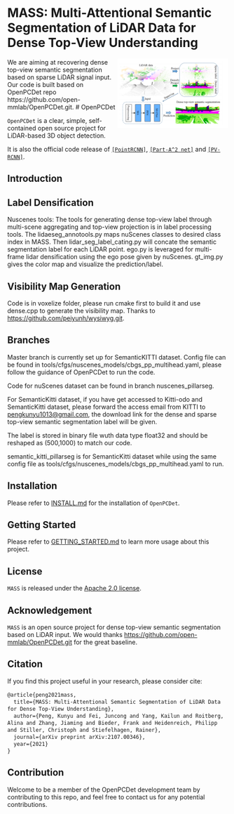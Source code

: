# MASS: Multi-Attentional Semantic Segmentation of LiDAR Data for Dense Top-View Understanding
<img src="docs/MASS.png" align="right" width="50%">
We are aiming at recovering dense top-view semantic segmentation based on sparse LiDAR signal input. Our code is built based on OpenPCDet repo https://github.com/open-mmlab/OpenPCDet.git.
# OpenPCDet

`OpenPCDet` is a clear, simple, self-contained open source project for LiDAR-based 3D object detection.

It is also the official code release of [`[PointRCNN]`](https://arxiv.org/abs/1812.04244), [`[Part-A^2 net]`](https://arxiv.org/abs/1907.03670) and [`[PV-RCNN]`](https://arxiv.org/abs/1912.13192). 


## Introduction


## Label Densification

Nuscenes tools: The tools for generating dense top-view label through multi-scene aggregating and top-view projection is in label processing tools. The lidaeseg_annotools.py maps nuScenes classes to desired class index in MASS. Then lidar_seg_label_cating.py will concate the semantic segmentation label for each LiDAR point. ego.py is leveraged for multi-frame lidar densification using the ego pose given by nuScenes. gt_img.py gives the color map and visualize the prediction/label.

## Visibility Map Generation

Code is in voxelize folder, please run cmake first to build it and use dense.cpp to generate the visibility map. Thanks to https://github.com/peiyunh/wysiwyg.git.

## Branches

Master branch is currently set up for SemanticKITTI dataset. Config file can be found in tools/cfgs/nuscenes_models/cbgs_pp_multihead.yaml, please follow the guidance of OpenPCDet to run the code. 

Code for nuScenes dataset can be found in branch nuscenes_pillarseg.

For SemanticKitti dataset, if you have get accessed to Kitti-odo and SemanticKitti dataset, please forward the access email from KITTI to pengkunyu1013@gmail.com, the download link for the dense and sparse top-view semantic segmentation label will be given.

The label is stored in binary file wuth data type float32 and should be reshaped as (500,1000) to match our code.

semantic_kitti_pillarseg is for SemanticKitti dataset while using the same config file as tools/cfgs/nuscenes_models/cbgs_pp_multihead.yaml to run.
## Installation

Please refer to [INSTALL.md](docs/INSTALL.md) for the installation of `OpenPCDet`.


## Getting Started

Please refer to [GETTING_STARTED.md](docs/GETTING_STARTED.md) to learn more usage about this project.


## License

`MASS` is released under the [Apache 2.0 license](LICENSE).

## Acknowledgement
`MASS` is an open source project for dense top-view semantic segmentation based on LiDAR input. We would thanks https://github.com/open-mmlab/OpenPCDet.git for the great baseline.


## Citation 
If you find this project useful in your research, please consider cite:


```
@article{peng2021mass,
  title={MASS: Multi-Attentional Semantic Segmentation of LiDAR Data for Dense Top-View Understanding},
  author={Peng, Kunyu and Fei, Juncong and Yang, Kailun and Roitberg, Alina and Zhang, Jiaming and Bieder, Frank and Heidenreich, Philipp and Stiller, Christoph and Stiefelhagen, Rainer},
  journal={arXiv preprint arXiv:2107.00346},
  year={2021}
}
```

## Contribution
Welcome to be a member of the OpenPCDet development team by contributing to this repo, and feel free to contact us for any potential contributions. 


